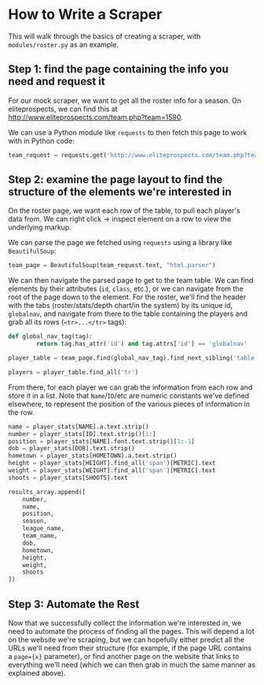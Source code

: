 # How to Write a Scraper

This will walk through the basics of creating a scraper, with `modules/roster.py` as an example.

## Step 1: find the page containing the info you need and request it

For our mock scraper, we want to get all the roster info for a season. On eliteprospects, we can find this at http://www.eliteprospects.com/team.php?team=1580.

We can use a Python module like `requests` to then fetch this page to work with in Python code:

```python
team_request = requests.get('http://www.eliteprospects.com/team.php?team=1580')
```

## Step 2: examine the page layout to find the structure of the elements we're interested in

On the roster page, we want each row of the table, to pull each player's data from. We can right click -> inspect element on a row to view the underlying markup.

We can parse the page we fetched using `requests` using a library like `BeautifulSoup`:

```python
team_page = BeautifulSoup(team_request.text, "html.parser")
```

We can then navigate the parsed page to get to the team table. We can find elements by their attributes (`id`, `class`, etc.), or we can navigate from the root of the page down to the element. For the roster, we'll find the header with the tabs (roster/stats/depth chart/in the system) by its unique id, `globalnav`, and navigate from there to the table containing the players and grab all its rows (`<tr>...</tr>` tags):

```python
def global_nav_tag(tag):
        return tag.has_attr('id') and tag.attrs['id'] == 'globalnav'

player_table = team_page.find(global_nav_tag).find_next_sibling('table')

players = player_table.find_all('tr')
```

From there, for each player we can grab the information from each row and store it in a list. Note that `Name`/`ID`/etc are numeric constants we've defined elsewhere, to represent the position of the various pieces of information in the row.

```python
name = player_stats[NAME].a.text.strip()
number = player_stats[ID].text.strip()[1:]
position = player_stats[NAME].font.text.strip()[1:-1]
dob = player_stats[DOB].text.strip()
hometown = player_stats[HOMETOWN].a.text.strip()
height = player_stats[HEIGHT].find_all('span')[METRIC].text
weight = player_stats[WEIGHT].find_all('span')[METRIC].text
shoots = player_stats[SHOOTS].text

results_array.append([
    number,
    name,
    position,
    season,
    league_name,
    team_name,
    dob,
    hometown,
    height,
    weight,
    shoots
])
```

## Step 3: Automate the Rest

Now that we successfully collect the information we're interested in, we need to automate the process of finding all the pages. This will depend a lot on the website we're scraping, but we can hopefully either predict all the URLs we'll need from their structure (for example, if the page URL contains a `page={x}` parameter), or find another page on the website that links to everything we'll need (which we can then grab in much the same manner as explained above).
